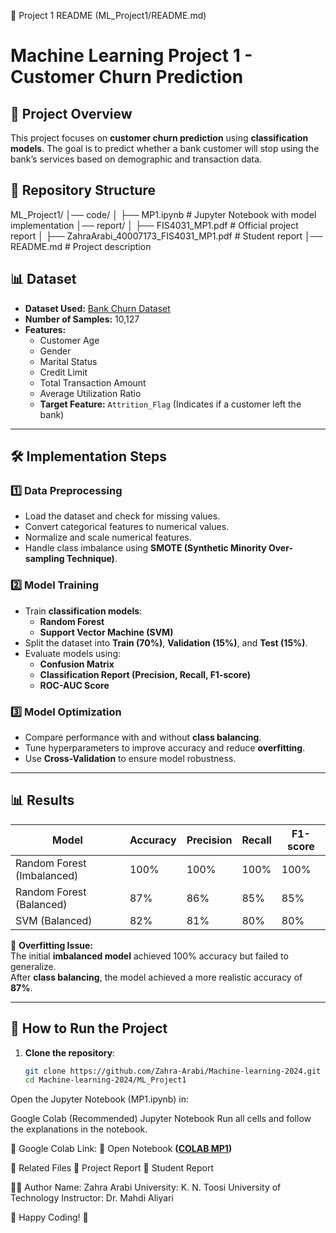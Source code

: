 📌 Project 1 README (ML_Project1/README.md)

# Machine Learning Project 1 - Customer Churn Prediction

## 📌 Project Overview
This project focuses on **customer churn prediction** using **classification models**. The goal is to predict whether a bank customer will stop using the bank’s services based on demographic and transaction data.

## 📂 Repository Structure

ML_Project1/ │── code/ │ ├── MP1.ipynb # Jupyter Notebook with model implementation │── report/ │ ├── FIS4031_MP1.pdf # Official project report │ ├── ZahraArabi_40007173_FIS4031_MP1.pdf # Student report │── README.md # Project description


## 📊 **Dataset**
- **Dataset Used:** [Bank Churn Dataset](https://www.kaggle.com/datasets/sakshigoyal7/credit-card-customers)
- **Number of Samples:** 10,127
- **Features:**
  - Customer Age
  - Gender
  - Marital Status
  - Credit Limit
  - Total Transaction Amount
  - Average Utilization Ratio
  - **Target Feature:** `Attrition_Flag` (Indicates if a customer left the bank)

---

## 🛠 **Implementation Steps**
### **1️⃣ Data Preprocessing**
- Load the dataset and check for missing values.
- Convert categorical features to numerical values.
- Normalize and scale numerical features.
- Handle class imbalance using **SMOTE (Synthetic Minority Over-sampling Technique)**.

### **2️⃣ Model Training**
- Train **classification models**:
  - **Random Forest**
  - **Support Vector Machine (SVM)**
- Split the dataset into **Train (70%)**, **Validation (15%)**, and **Test (15%)**.
- Evaluate models using:
  - **Confusion Matrix**
  - **Classification Report (Precision, Recall, F1-score)**
  - **ROC-AUC Score**

### **3️⃣ Model Optimization**
- Compare performance with and without **class balancing**.
- Tune hyperparameters to improve accuracy and reduce **overfitting**.
- Use **Cross-Validation** to ensure model robustness.

---

## 📊 **Results**
| Model | Accuracy | Precision | Recall | F1-score |
|------|------|------|------|------|
| Random Forest (Imbalanced) | 100% | 100% | 100% | 100% |
| Random Forest (Balanced) | 87% | 86% | 85% | 85% |
| SVM (Balanced) | 82% | 81% | 80% | 80% |

📌 **Overfitting Issue:**  
The initial **imbalanced model** achieved 100% accuracy but failed to generalize.  
After **class balancing**, the model achieved a more realistic accuracy of **87%**.

---

## 🚀 **How to Run the Project**
1. **Clone the repository**:
   ```bash
   git clone https://github.com/Zahra-Arabi/Machine-learning-2024.git
   cd Machine-learning-2024/ML_Project1
Open the Jupyter Notebook (MP1.ipynb) in:

Google Colab (Recommended)
Jupyter Notebook
Run all cells and follow the explanations in the notebook.

📌 Google Colab Link:
🔗 Open Notebook **([COLAB MP1](https://colab.research.google.com/drive/1G7SBPrHMCVuey0Pn-m8QP8KHc4OJYp8q?usp=sharing))**

📄 Related Files
📜 Project Report
📑 Student Report



👩‍💻 Author
Name: Zahra Arabi
University: K. N. Toosi University of Technology
Instructor: Dr. Mahdi Aliyari

🚀 Happy Coding! 🎯
